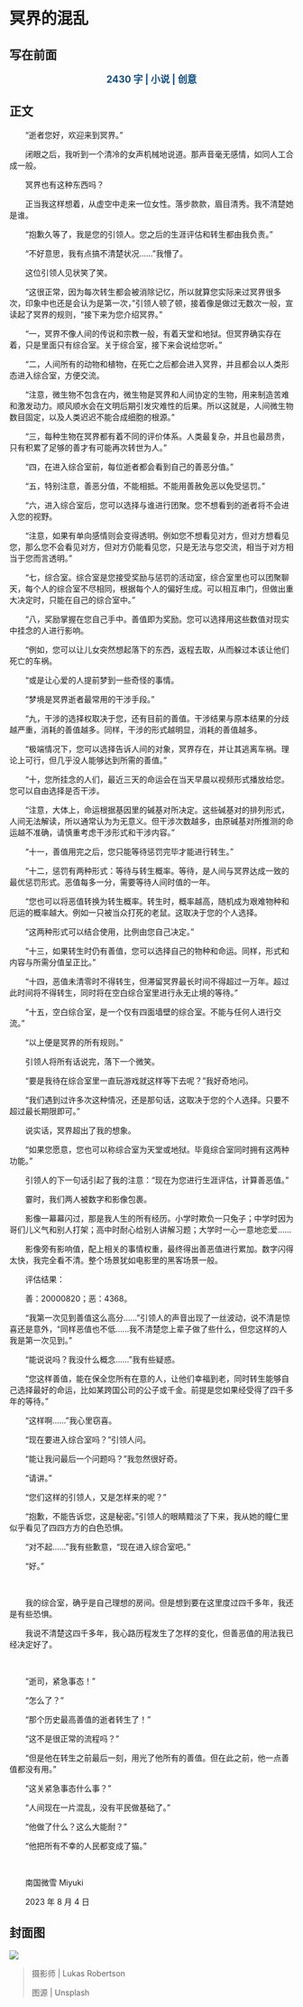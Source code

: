 # 冥界的混乱

## 写在前面

<p style="color:#0f4c81; text-align:center; font-weight:bold; font-size:larger;">2430 字 | 小说 | 创意</p>

## 正文

　　“逝者您好，欢迎来到冥界。”

　　闭眼之后，我听到一个清冷的女声机械地说道。那声音毫无感情，如同人工合成一般。

　　冥界也有这种东西吗？

　　正当我这样想着，从虚空中走来一位女性。落步款款，眉目清秀。我不清楚她是谁。

　　“抱歉久等了，我是您的引领人。您之后的生涯评估和转生都由我负责。”

　　“不好意思，我有点搞不清楚状况……”我懵了。

　　这位引领人见状笑了笑。

　　“这很正常，因为每次转生都会被消除记忆，所以就算您实际来过冥界很多次，印象中也还是会认为是第一次，”引领人顿了顿，接着像是做过无数次一般，宣读起了冥界的规则，“接下来为您介绍冥界。”

　　“一，冥界不像人间的传说和宗教一般，有着天堂和地狱。但冥界确实存在着，只是里面只有综合室。关于综合室，接下来会说给您听。”

　　“二，人间所有的动物和植物，在死亡之后都会进入冥界，并且都会以人类形态进入综合室，方便交流。

　　“注意，微生物不包含在内，微生物是冥界和人间协定的生物，用来制造苦难和激发动力。顺风顺水会在文明后期引发灾难性的后果。所以这就是，人间微生物数目固定，以及人类迟迟不能合成细胞的根源。”

　　“三，每种生物在冥界都有着不同的评价体系。人类最复杂，并且也最昂贵，只有积累了足够的善才有可能再次转世为人。”

　　“四，在进入综合室前，每位逝者都会看到自己的善恶分值。”

　　“五，特别注意，善恶分值，不能相抵。不能用善赦免恶以免受惩罚。”

　　“六，进入综合室后，您可以选择与谁进行团聚。您不想看到的逝者将不会进入您的视野。

　　“注意，如果有单向感情则会变得透明。例如您不想看见对方，但对方想看见您，那么您不会看见对方，但对方仍能看见您，只是无法与您交流，相当于对方相当于您而言透明。”

　　“七，综合室。综合室是您接受奖励与惩罚的活动室，综合室里也可以团聚聊天，每个人的综合室不尽相同，根据每个人的偏好生成。可以相互串门，但做出重大决定时，只能在自己的综合室中。”

　　“八，奖励掌握在您自己手中。善值即为奖励。您可以选择用这些数值对现实中挂念的人进行影响。

　　“例如，您可以让儿女突然想起落下的东西，返程去取，从而躲过本该让他们死亡的车祸。

　　“或是让心爱的人提前梦到一些奇怪的事情。

　　“梦境是冥界逝者最常用的干涉手段。”

　　“九，干涉的选择权取决于您，还有目前的善值。干涉结果与原本结果的分歧越严重，消耗的善值越多。同样，干涉的形式越明显，消耗的善值越多。

　　“极端情况下，您可以选择告诉人间的对象，冥界存在，并让其逃离车祸。理论上可行，但几乎没人能够达到所需的善值。”

　　“十，您所挂念的人们，最近三天的命运会在当天早晨以视频形式播放给您。您可以自由选择是否干涉。

　　“注意，大体上，命运根据基因里的碱基对所决定。这些碱基对的排列形式，人间无法解读，所以通常认为为无意义。但干涉次数越多，由原碱基对所推测的命运越不准确，请慎重考虑干涉形式和干涉内容。”

　　“十一，善值用完之后，您只能等待惩罚完毕才能进行转生。”

　　“十二，惩罚有两种形式：等待与转生概率。等待，是人间与冥界达成一致的最优惩罚形式。恶值每多一分，需要等待人间时值的一年。

　　“您也可以将恶值转换为转生概率。转生时，概率越高，随机成为艰难物种和厄运的概率越大。例如一只被当众打死的老鼠。这取决于您的个人选择。

　　“这两种形式可以结合使用，比例由您自己决定。”

　　“十三，如果转生时仍有善值，您可以选择自己的物种和命运。同样，形式和内容与所需分值呈正比。”

　　“十四，恶值未清零时不得转生，但滞留冥界最长时间不得超过一万年。超过此时间将不得转生，同时将在空白综合室里进行永无止境的等待。”

　　“十五，空白综合室，是一个仅有四面墙壁的综合室。不能与任何人进行交流。”

　　“以上便是冥界的所有规则。”

　　引领人将所有话说完，落下一个微笑。

　　“要是我待在综合室里一直玩游戏就这样等下去呢？”我好奇地问。

　　“我们遇到过许多次这种情况，还是那句话，这取决于您的个人选择。只要不超过最长期限即可。”

　　说实话，冥界超出了我的想象。

　　“如果您愿意，您也可以称综合室为天堂或地狱。毕竟综合室同时拥有这两种功能。”

　　引领人的下一句话引起了我的注意：“现在为您进行生涯评估，计算善恶值。”

　　霎时，我们两人被数字和影像包裹。

　　影像一幕幕闪过，那是我人生的所有经历。小学时欺负一只兔子；中学时因为哥们儿义气和别人打架；高中时耐心给别人讲解习题；大学时一心一意地恋爱……

　　影像旁有影响值，配上相关的事情权重，最终得出善恶值进行累加。数字闪得太快，我完全看不清。整个场景犹如电影里的黑客场景一般。

　　评估结果：

　　善：20000820；恶：4368。

　　“我第一次见到善值这么高分……”引领人的声音出现了一丝波动，说不清是惊喜还是意外，“同样恶值也不低……我不清楚您上辈子做了些什么，但您这样的人我是第一次见到。”

　　“能说说吗？我没什么概念……”我有些疑惑。

　　“您这样善值，能在保全您所有在意的人，让他们幸福到老，同时转生能够自己选择最好的命运，比如某跨国公司的公子或千金。前提是您如果经受得了四千多年的等待。”

　　“这样啊……”我心里窃喜。

　　“现在要进入综合室吗？”引领人问。

　　“能让我问最后一个问题吗？”我忽然很好奇。

　　“请讲。”

　　“您们这样的引领人，又是怎样来的呢？”

　　“抱歉，不能告诉您，这是秘密。”引领人的眼睛黯淡了下来，我从她的瞳仁里似乎看见了四四方方的白色恐惧。

　　“对不起……”我有些歉意，“现在进入综合室吧。”

　　“好。”

<br />

　　我的综合室，确乎是自己理想的房间。但是想到要在这里度过四千多年，我还是有些恐惧。

　　我说不清楚这四千多年，我心路历程发生了怎样的变化，但善恶值的用法我已经决定好了。

<br />

　　“逝司，紧急事态！”

　　“怎么了？”

　　“那个历史最高善值的逝者转生了！”

　　“这不是很正常的流程吗？”

　　“但是他在转生之前最后一刻，用光了他所有的善值。但在此之前，他一点善值都没有用。”

　　“这关紧急事态什么事？”

　　“人间现在一片混乱，没有平民做基础了。”

　　“他做了什么？这么大能耐？”

　　“他把所有不幸的人民都变成了猫。”

<br />

　　南国微雪 Miyuki

　　2023 年 8 月 4 日

## 封面图

![](https://raw.githubusercontent.com/TinySnow/GithubImageHosting/main/blog/novels/imagination/lukas-robertson-9KDuSi7dJv4-unsplash.jpg)

> 摄影师 | Lukas Robertson
>
> 图源 | Unsplash